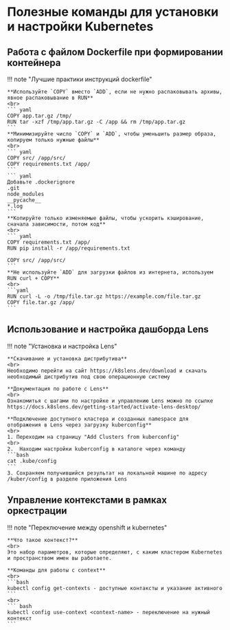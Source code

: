 # Полезные команды для установки и настройки Kubernetes

## Работа с файлом Dockerfile при формировании контейнера

!!! note "Лучшие практики инструкций dockerfile"

    **Используйте `COPY` вместо `ADD`, если не нужно распаковывать архивы, явное распаковывание в RUN**
    <br>
    ``` yaml
    COPY app.tar.gz /tmp/
    RUN tar -xzf /tmp/app.tar.gz -C /app && rm /tmp/app.tar.gz
    ```
    **Минимизируйте число `COPY` и `ADD`, чтобы уменьшить размер образа, копируем только нужные файлы**
    <br>
    ``` yaml
    COPY src/ /app/src/
    COPY requirements.txt /app/
    ```
    ``` yaml
    Добавьте .dockerignore
    .git
    node_modules
    __pycache__
    *.log
    ```
    **Копируйте только изменяемые файлы, чтобы ускорить кэширование, сначала зависимости, потом код**
    <br>
    ``` yaml
    COPY requirements.txt /app/
    RUN pip install -r /app/requirements.txt

    COPY src/ /app/src/
    ```
    **Не используйте `ADD` для загрузки файлов из интернета, используем RUN curl + COPY**
    <br>
    ```yaml
    RUN curl -L -o /tmp/file.tar.gz https://example.com/file.tar.gz
    COPY file.tar.gz /app/
    ```

## Использование и настройка дашборда Lens

!!! note "Установка и настройка Lens"

    **Скачивание и установка дистрибутива**
    <br>
    Необходимо перейти на сайт https://k8slens.dev/download и скачать необходимый дистрибутив под свою операционную систему

    **Документация по работе с Lens**
    <br>
    Ознакомитья с шагами по настройке и управлению Lens можно по ссылке https://docs.k8slens.dev/getting-started/activate-lens-desktop/

    **Подключение доступного кластера и созданных namespace для отображения в Lens через загрузку kuberconfig**
    <br>
    1. Переходим на страницу "Add Clusters from kuberconfig"
    <br>
    2.  Находим настройки kuberconfig в каталоге через команду
    ```bash
    cat .kube/config
    ```
    3. Сохраняем получившийся результат на локальной машине по адресу /kuber/config в разделе приложения Lens

## Управление контекстами в рамках оркестрации

!!! note "Переключение между openshift и kubernetes"

    **Что такое контекст?**
    <br>
    Это набор параметров, которые определяют, с каким кластером Kubernetes и пространством имен вы работаете.

    **Команды для работы с context**
    <br>
    ```bash
    kubectl config get-contexts - доступные контаксты и указание активного
    ```
    <br>
    ``` bash
    kubectl config use-context <context-name> - переключение на нужный контекст
    ```
